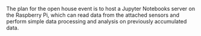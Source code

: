 The plan for the open house event is to host a Jupyter Notebooks server on the Raspberry Pi, which can read data from the attached sensors and perform simple data processing and analysis on previously accumulated data.
